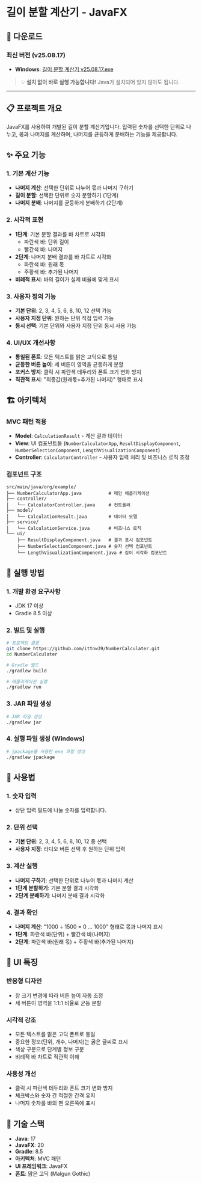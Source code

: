 # 길이 분할 계산기 - JavaFX

## 🚀 다운로드

### 최신 버전 (v25.08.17)
- **Windows**: [길이 분할 계산기 v25.08.17.exe](https://github.com/ittnw39/NumberCalculater/releases/download/v25.08.17/길이_분할_계산기_v25.08.17.exe)

> 💡 **설치 없이 바로 실행 가능합니다!** Java가 설치되어 있지 않아도 됩니다.

---

## 📋 프로젝트 개요

JavaFX를 사용하여 개발된 길이 분할 계산기입니다. 입력된 숫자를 선택한 단위로 나누고, 몫과 나머지를 계산하며, 나머지를 균등하게 분배하는 기능을 제공합니다.

## ✨ 주요 기능

### 1. 기본 계산 기능
- **나머지 계산**: 선택한 단위로 나누어 몫과 나머지 구하기
- **길이 분할**: 선택한 단위로 숫자 분할하기 (1단계)
- **나머지 분배**: 나머지를 균등하게 분배하기 (2단계)

### 2. 시각적 표현
- **1단계**: 기본 분할 결과를 바 차트로 시각화
  - 파란색 바: 단위 길이
  - 빨간색 바: 나머지
- **2단계**: 나머지 분배 결과를 바 차트로 시각화
  - 파란색 바: 원래 몫
  - 주황색 바: 추가된 나머지
- **비례적 표시**: 바의 길이가 실제 비율에 맞게 표시

### 3. 사용자 정의 기능
- **기본 단위**: 2, 3, 4, 5, 6, 8, 10, 12 선택 가능
- **사용자 지정 단위**: 원하는 단위 직접 입력 가능
- **동시 선택**: 기본 단위와 사용자 지정 단위 동시 사용 가능

### 4. UI/UX 개선사항
- **통일된 폰트**: 모든 텍스트를 맑은 고딕으로 통일
- **균등한 버튼 높이**: 세 버튼이 영역을 균등하게 분할
- **포커스 방지**: 클릭 시 파란색 테두리와 폰트 크기 변화 방지
- **직관적 표시**: "최종값(원래몫+추가된 나머지)" 형태로 표시

## 🏗️ 아키텍처

### MVC 패턴 적용
- **Model**: `CalculationResult` - 계산 결과 데이터
- **View**: UI 컴포넌트들 (`NumberCalculatorApp`, `ResultDisplayComponent`, `NumberSelectionComponent`, `LengthVisualizationComponent`)
- **Controller**: `CalculatorController` - 사용자 입력 처리 및 비즈니스 로직 조정

### 컴포넌트 구조
```
src/main/java/org/example/
├── NumberCalculatorApp.java          # 메인 애플리케이션
├── controller/
│   └── CalculatorController.java     # 컨트롤러
├── model/
│   └── CalculationResult.java        # 데이터 모델
├── service/
│   └── CalculationService.java       # 비즈니스 로직
└── ui/
    ├── ResultDisplayComponent.java   # 결과 표시 컴포넌트
    ├── NumberSelectionComponent.java # 숫자 선택 컴포넌트
    └── LengthVisualizationComponent.java # 길이 시각화 컴포넌트
```

## 🚀 실행 방법

### 1. 개발 환경 요구사항
- JDK 17 이상
- Gradle 8.5 이상

### 2. 빌드 및 실행
```bash
# 프로젝트 클론
git clone https://github.com/ittnw39/NumberCalculater.git
cd NumberCalculater

# Gradle 빌드
./gradlew build

# 애플리케이션 실행
./gradlew run
```

### 3. JAR 파일 생성
```bash
# JAR 파일 생성
./gradlew jar
```

### 4. 실행 파일 생성 (Windows)
```bash
# jpackage를 사용한 exe 파일 생성
./gradlew jpackage
```

## 📱 사용법

### 1. 숫자 입력
- 상단 입력 필드에 나눌 숫자를 입력합니다.

### 2. 단위 선택
- **기본 단위**: 2, 3, 4, 5, 6, 8, 10, 12 중 선택
- **사용자 지정**: 라디오 버튼 선택 후 원하는 단위 입력

### 3. 계산 실행
- **나머지 구하기**: 선택한 단위로 나누어 몫과 나머지 계산
- **1단계 분할하기**: 기본 분할 결과 시각화
- **2단계 분배하기**: 나머지 분배 결과 시각화

### 4. 결과 확인
- **나머지 계산**: "1000 ÷ 1500 = 0 ... 1000" 형태로 몫과 나머지 표시
- **1단계**: 파란색 바(단위) + 빨간색 바(나머지)
- **2단계**: 파란색 바(원래 몫) + 주황색 바(추가된 나머지)

## 🎨 UI 특징

### 반응형 디자인
- 창 크기 변경에 따라 버튼 높이 자동 조정
- 세 버튼이 영역을 1:1:1 비율로 균등 분할

### 시각적 강조
- 모든 텍스트를 맑은 고딕 폰트로 통일
- 중요한 정보(단위, 개수, 나머지)는 굵은 글씨로 표시
- 색상 구분으로 단계별 정보 구분
- 비례적 바 차트로 직관적 이해

### 사용성 개선
- 클릭 시 파란색 테두리와 폰트 크기 변화 방지
- 체크박스와 숫자 간 적절한 간격 유지
- 나머지 숫자를 바의 맨 오른쪽에 표시

## 🔧 기술 스택

- **Java**: 17
- **JavaFX**: 20
- **Gradle**: 8.5
- **아키텍처**: MVC 패턴
- **UI 프레임워크**: JavaFX
- **폰트**: 맑은 고딕 (Malgun Gothic) 
